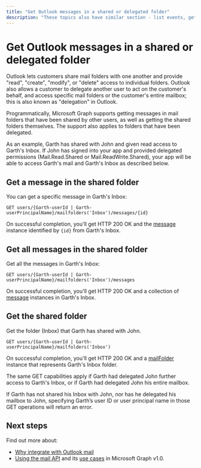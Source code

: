 ---title: "Get Outlook messages in a shared or delegated folder"description: "These topics also have similar section - list events, get event, get calendar, list contacts, get contact, get contact folder."---# Get Outlook messages in a shared or delegated folder

<!-- remove similar content in other topics when ready to publish - list messages, get message, get mail folder.
These topics also have similar section - list events, get event, get calendar, list contacts, get contact, get contact folder.
-->

Outlook lets customers share mail folders with one another and provide "read", "create", "modify", or "delete" access to individual folders. Outlook also allows a customer to delegate another user to act on the customer's behalf, and access specific mail folders or the customer's entire mailbox; this is also 
known as "delegation" in Outlook.

Programmatically, Microsoft Graph supports getting messages in mail folders that have been shared by other users, as well as getting the shared folders themselves. The support also applies to folders that have been delegated.

As an example, Garth has shared with John and given read access to Garth's Inbox. If John has signed into your app and provided delegated permissions (Mail.Read.Shared or Mail.ReadWrite.Shared), your app will be able to access Garth's mail and Garth's Inbox as described below.

## Get a message in the shared folder

You can get a specific message in Garth's Inbox:

<!-- { "blockType": "ignored" } -->
```http
GET users/{Garth-userId | Garth-userPrincipalName}/mailfolders('Inbox')/messages/{id}
```

On successful completion, you'll get HTTP 200 OK and the [message](/graph/api/resources/message?view=graph-rest-1.0) instance identified by `{id}` from Garth's Inbox.

## Get all messages in the shared folder

Get all the messages in Garth's Inbox:

<!-- { "blockType": "ignored" } -->
```http
GET users/{Garth-userId | Garth-userPrincipalName}/mailfolders('Inbox')/messages
```

On successful completion, you'll get HTTP 200 OK and a collection of [message](/graph/api/resources/message?view=graph-rest-1.0) instances in Garth's Inbox.

## Get the shared folder

Get the folder (Inbox) that Garth has shared with John.

<!-- { "blockType": "ignored" } -->
```http
GET users/{Garth-userId | Garth-userPrincipalName}/mailfolders('Inbox')
```

On successful completion, you'll get HTTP 200 OK and a [mailFolder](/graph/api/resources/mailfolder?view=graph-rest-1.0) instance that represents Garth's Inbox folder.

The same GET capabilities apply if Garth had delegated John further access to Garth's Inbox, or if Garth had delegated John his entire mailbox.

If Garth has not shared his Inbox with John, nor has he delegated his mailbox to John, specifying Garth’s user ID or user principal name in those GET operations will return an error. 


## Next steps

Find out more about:

- [Why integrate with Outlook mail](outlook-mail-concept-overview.md)
- [Using the mail API](/graph/api/resources/mail-api-overview?view=graph-rest-1.0) and its [use cases](/graph/api/resources/mail-api-overview?view=graph-rest-1.0#common-use-cases) in Microsoft Graph v1.0.